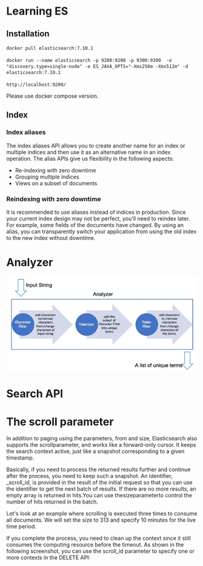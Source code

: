 # Learning ES
## Installation
```shell
docker pull elasticsearch:7.10.1

docker run --name elasticsearch -p 9200:9200 -p 9300:9300  -e "discovery.type=single-node" -e ES_JAVA_OPTS="-Xms256m -Xmx512m" -d elasticsearch:7.10.1

http://localhost:9200/
```





Please use docker compose version.



## Index

### Index aliases

The index aliases API allows you to create another name for an index or multiple indices and then use it as an alternative name in an index operation. The alias APIs give us flexibility in the following aspects:

- Re-indexing with zero downtime
- Grouping multiple indices
- Views on a subset of documents



### Reindexing with zero downtime                   

 It is recommended to use aliases instead of indices in production. Since your current index design may not be perfect, you'll need to reindex later. For example, some fields of the documents have changed. By using an alias, you can transparently switch your application from using the old index to the new index without downtime. 



# Analyzer

![](./imgs/c4999022-9032-4680-96f6-cf1b1af27815.png)



# Search API



# The scroll parameter

In addition to paging using the parameters, from and size, Elasticsearch also supports the scrollparameter, and works like a forward-only cursor. It keeps the search context active, just like a snapshot corresponding to a given timestamp.

Basically, if you need to process the returned results further and continue after the process, you need to keep such a snapshot. An identifier, _scroll_id, is provided in the result of the initial request so that you can use the identifier to get the next batch of results. If there are no more results, an empty array is returned in hits.You can use thesizeparameterto control the number of hits returned in the batch.

Let's look at an example where scrolling is executed three times to consume all documents. We will set the size to 313 and specify 10 minutes for the live time period.



If you complete the process, you need to clean up the context since it still consumes the computing resource before the timeout. As shown in the following screenshot, you can use the scroll_id parameter to specify one or more contexts in the DELETE API: